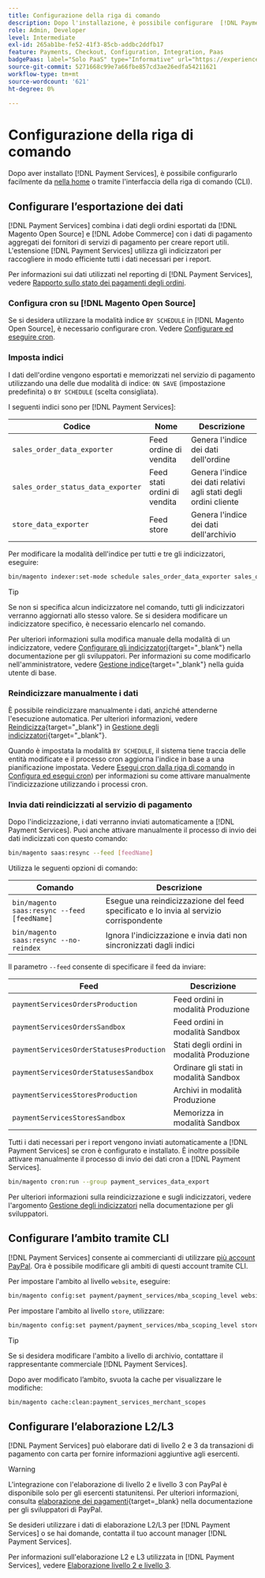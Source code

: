 ```yaml
---
title: Configurazione della riga di comando
description: Dopo l'installazione, è possibile configurare  [!DNL Payment Services] utilizzando l'interfaccia CLI (Command-Line Interface).
role: Admin, Developer
level: Intermediate
exl-id: 265ab1be-fe52-41f3-85cb-addbc2ddfb17
feature: Payments, Checkout, Configuration, Integration, Paas
badgePaas: label="Solo PaaS" type="Informative" url="https://experienceleague.adobe.com/en/docs/commerce/user-guides/product-solutions" tooltip="Applicabile solo ai progetti Adobe Commerce on Cloud (infrastruttura PaaS gestita da Adobe) e ai progetti on-premise."
source-git-commit: 5271668c99e7a66fbe857cd3ae26edfa54211621
workflow-type: tm+mt
source-wordcount: '621'
ht-degree: 0%

---
```


# Configurazione della riga di comando

Dopo aver installato [!DNL Payment Services], è possibile configurarlo facilmente da [nella home](payments-home.md) o tramite l&#39;interfaccia della riga di comando (CLI).

## Configurare l’esportazione dei dati

[!DNL Payment Services] combina i dati degli ordini esportati da [!DNL Magento Open Source] e [!DNL Adobe Commerce] con i dati di pagamento aggregati dei fornitori di servizi di pagamento per creare report utili. L&#39;estensione [!DNL Payment Services] utilizza gli indicizzatori per raccogliere in modo efficiente tutti i dati necessari per i report.

Per informazioni sui dati utilizzati nel reporting di [!DNL Payment Services], vedere [Rapporto sullo stato dei pagamenti degli ordini](order-payment-status.md#data-used-in-the-report).

### Configura cron su [!DNL Magento Open Source]

Se si desidera utilizzare la modalità indice `BY SCHEDULE` in [!DNL Magento Open Source], è necessario configurare cron. Vedere [Configurare ed eseguire cron](https://experienceleague.adobe.com/en/docs/commerce-operations/configuration-guide/cli/configure-cron-jobs).

### Imposta indici

I dati dell&#39;ordine vengono esportati e memorizzati nel servizio di pagamento utilizzando una delle due modalità di indice: `ON SAVE` (impostazione predefinita) o `BY SCHEDULE` (scelta consigliata).

I seguenti indici sono per [!DNL Payment Services]:

| Codice | Nome | Descrizione |
|    ---    |  ---  |  ---  |
| `sales_order_data_exporter` | Feed ordine di vendita | Genera l&#39;indice dei dati dell&#39;ordine |
| `sales_order_status_data_exporter` | Feed stati ordini di vendita | Genera l&#39;indice dei dati relativi agli stati degli ordini cliente |
| `store_data_exporter` | Feed store | Genera l&#39;indice dei dati dell&#39;archivio |

Per modificare la modalità dell&#39;indice per tutti e tre gli indicizzatori, eseguire:

```bash
bin/magento indexer:set-mode schedule sales_order_data_exporter sales_order_status_data_exporter store_data_exporter
```

>[!TIP]
>
>Se non si specifica alcun indicizzatore nel comando, tutti gli indicizzatori verranno aggiornati allo stesso valore. Se si desidera modificare un indicizzatore specifico, è necessario elencarlo nel comando.

Per ulteriori informazioni sulla modifica manuale della modalità di un indicizzatore, vedere [Configurare gli indicizzatori](https://experienceleague.adobe.com/en/docs/commerce-operations/configuration-guide/cli/manage-indexers#configure-indexers){target="_blank"} nella documentazione per gli sviluppatori. Per informazioni su come modificarlo nell&#39;amministratore, vedere [Gestione indice](https://experienceleague.adobe.com/en/docs/commerce-admin/systems/tools/index-management#change-the-index-mode){target="_blank"} nella guida utente di base.

### Reindicizzare manualmente i dati

È possibile reindicizzare manualmente i dati, anziché attenderne l&#39;esecuzione automatica. Per ulteriori informazioni, vedere [Reindicizza](https://experienceleague.adobe.com/en/docs/commerce-operations/configuration-guide/cli/manage-indexers#reindex){target="_blank"} in [Gestione degli indicizzatori](https://experienceleague.adobe.com/en/docs/commerce-operations/configuration-guide/cli/manage-indexers){target="_blank"}.

Quando è impostata la modalità `BY SCHEDULE`, il sistema tiene traccia delle entità modificate e il processo cron aggiorna l&#39;indice in base a una pianificazione impostata. Vedere [Esegui cron dalla riga di comando](https://experienceleague.adobe.com/en/docs/commerce-operations/configuration-guide/cli/configure-cron-jobs#config-cli-cron-group-run) in [Configura ed esegui cron](https://experienceleague.adobe.com/en/docs/commerce-operations/configuration-guide/cli/configure-cron-jobs)) per informazioni su come attivare manualmente l&#39;indicizzazione utilizzando i processi cron.

### Invia dati reindicizzati al servizio di pagamento

Dopo l&#39;indicizzazione, i dati verranno inviati automaticamente a [!DNL Payment Services]. Puoi anche attivare manualmente il processo di invio dei dati indicizzati con questo comando:

```bash
bin/magento saas:resync --feed [feedName]
```

Utilizza le seguenti opzioni di comando:

| Comando | Descrizione |
|  ---  |  ---  |
| `bin/magento saas:resync --feed [feedName]` | Esegue una reindicizzazione del feed specificato e lo invia al servizio corrispondente |
| `bin/magento saas:resync --no-reindex` | Ignora l&#39;indicizzazione e invia dati non sincronizzati dagli indici |

Il parametro `--feed` consente di specificare il feed da inviare:

| Feed | Descrizione |
|  ---  |  ---  |
| `paymentServicesOrdersProduction` | Feed ordini in modalità Produzione |
| `paymentServicesOrdersSandbox` | Feed ordini in modalità Sandbox |
| `paymentServicesOrderStatusesProduction` | Stati degli ordini in modalità Produzione |
| `paymentServicesOrderStatusesSandbox` | Ordinare gli stati in modalità Sandbox |
| `paymentServicesStoresProduction` | Archivi in modalità Produzione |
| `paymentServicesStoresSandbox` | Memorizza in modalità Sandbox |

Tutti i dati necessari per i report vengono inviati automaticamente a [!DNL Payment Services] se cron è configurato e installato. È inoltre possibile attivare manualmente il processo di invio dei dati cron a [!DNL Payment Services].

```bash
bin/magento cron:run --group payment_services_data_export
```

Per ulteriori informazioni sulla reindicizzazione e sugli indicizzatori, vedere l&#39;argomento [Gestione degli indicizzatori](https://experienceleague.adobe.com/en/docs/commerce-operations/configuration-guide/cli/manage-indexers) nella documentazione per gli sviluppatori.

## Configurare l’ambito tramite CLI

[!DNL Payment Services] consente ai commercianti di utilizzare [più account PayPal](settings.md#use-multiple-paypal-accounts). Ora è possibile modificare gli ambiti di questi account tramite CLI.

Per impostare l&#39;ambito al livello `website`, eseguire:

```bash
bin/magento config:set payment/payment_services/mba_scoping_level website
```

Per impostare l&#39;ambito al livello `store`, utilizzare:

```bash
bin/magento config:set payment/payment_services/mba_scoping_level store
```

>[!TIP]
>
> Se si desidera modificare l&#39;ambito a livello di archivio, contattare il rappresentante commerciale [!DNL Payment Services].

Dopo aver modificato l’ambito, svuota la cache per visualizzare le modifiche:

```bash
bin/magento cache:clean:payment_services_merchant_scopes
```

## Configurare l’elaborazione L2/L3

[!DNL Payment Services] può elaborare dati di livello 2 e 3 da transazioni di pagamento con carta per fornire informazioni aggiuntive agli esercenti.

>[!WARNING]
>
> L&#39;integrazione con l&#39;elaborazione di livello 2 e livello 3 con PayPal è disponibile solo per gli esercenti statunitensi. Per ulteriori informazioni, consulta [elaborazione dei pagamenti](https://developer.paypal.com/docs/checkout/advanced/processing/){target=_blank} nella documentazione per gli sviluppatori di PayPal.

Se desideri utilizzare i dati di elaborazione L2/L3 per [!DNL Payment Services] o se hai domande, contatta il tuo account manager [!DNL Payment Services].

Per informazioni sull&#39;elaborazione L2 e L3 utilizzata in [!DNL Payment Services], vedere [Elaborazione livello 2 e livello 3](levels-card-payment-transactions.md).
